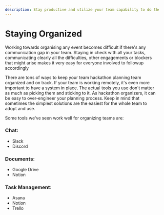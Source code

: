 ```yaml
---
description: Stay productive and utilize your team capability to do their best work!
---
```


# Staying Organized

Working towards organising any event becomes difficult if there's any communication gap in your team. Staying in check with all your tasks, communicating clearly all the difficulties, other engagements or blockers that might arise makes it very easy for everyone involved to followup accordingly 

There are tons of ways to keep your team hackathon planning team organized and on track. If your team is working remotely, it's even more important to have a system in place. The actual tools you use don't matter as much as picking them and sticking to it. As hackathon organizers, it can be easy to over-engineer your planning process. Keep in mind that sometimes the simplest solutions are the easiest for the whole team to adopt and use.

Some tools we've seen work well for organizing teams are:

### **Chat:**

* Slack 
* Discord

### **Documents:**

* Google Drive
* Notion 

### **Task Management:**

* Asana
* Notion 
* Trello

